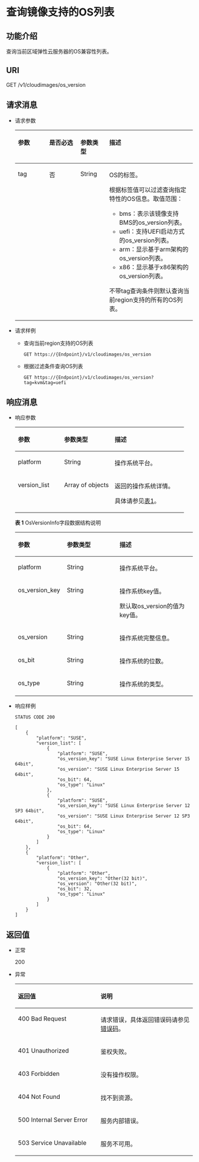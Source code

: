 # 查询镜像支持的OS列表<a name="ZH-CN_TOPIC_0165822629"></a>

## 功能介绍<a name="section1194520316464"></a>

查询当前区域弹性云服务器的OS兼容性列表。

## URI<a name="section1594513117469"></a>

GET /v1/cloudimages/os\_version

## 请求消息<a name="section1394517316467"></a>

-   请求参数

    <a name="table1996117311464"></a>
    <table><thead align="left"><tr id="row230533204615"><th class="cellrowborder" valign="top" width="17.581758175817583%" id="mcps1.1.5.1.1"><p id="p13051332144610"><a name="p13051332144610"></a><a name="p13051332144610"></a>参数</p>
    </th>
    <th class="cellrowborder" valign="top" width="17.55175517551755%" id="mcps1.1.5.1.2"><p id="p1630520329462"><a name="p1630520329462"></a><a name="p1630520329462"></a>是否必选</p>
    </th>
    <th class="cellrowborder" valign="top" width="16.21162116211621%" id="mcps1.1.5.1.3"><p id="p5305332184616"><a name="p5305332184616"></a><a name="p5305332184616"></a>参数类型</p>
    </th>
    <th class="cellrowborder" valign="top" width="48.65486548654865%" id="mcps1.1.5.1.4"><p id="p73056327467"><a name="p73056327467"></a><a name="p73056327467"></a>描述</p>
    </th>
    </tr>
    </thead>
    <tbody><tr id="row430593218463"><td class="cellrowborder" valign="top" width="17.581758175817583%" headers="mcps1.1.5.1.1 "><p id="p330543210463"><a name="p330543210463"></a><a name="p330543210463"></a>tag</p>
    </td>
    <td class="cellrowborder" valign="top" width="17.55175517551755%" headers="mcps1.1.5.1.2 "><p id="p1630553264617"><a name="p1630553264617"></a><a name="p1630553264617"></a>否</p>
    </td>
    <td class="cellrowborder" valign="top" width="16.21162116211621%" headers="mcps1.1.5.1.3 "><p id="p3305932144610"><a name="p3305932144610"></a><a name="p3305932144610"></a>String</p>
    </td>
    <td class="cellrowborder" valign="top" width="48.65486548654865%" headers="mcps1.1.5.1.4 "><p id="p1551018218225"><a name="p1551018218225"></a><a name="p1551018218225"></a>OS的标签。</p>
    <p id="p182211042174911"><a name="p182211042174911"></a><a name="p182211042174911"></a>根据标签值可以过滤查询指定特性的OS信息。取值范围：</p>
    <a name="ul16150991759"></a><a name="ul16150991759"></a><ul id="ul16150991759"><li>bms：表示该镜像支持BMS的os_version列表。</li><li>uefi：支持UEFI启动方式的os_version列表。</li><li>arm：显示基于arm架构的os_version列表。</li><li>x86：显示基于x86架构的os_version列表。</li></ul>
    <p id="p16960182312504"><a name="p16960182312504"></a><a name="p16960182312504"></a>不带tag查询条件则默认查询当前region支持的所有的OS列表。</p>
    </td>
    </tr>
    </tbody>
    </table>


-   请求样例
    -   查询当前region支持的OS列表

        ```
        GET https://{Endpoint}/v1/cloudimages/os_version
        ```

    -   根据过滤条件查询OS列表

        ```
        GET https://{Endpoint}/v1/cloudimages/os_version?tag=kvm&tag=uefi
        ```



## 响应消息<a name="section639632154617"></a>

-   响应参数

    <a name="table139163294618"></a>
    <table><thead align="left"><tr id="row103054322469"><th class="cellrowborder" valign="top" width="27.32%" id="mcps1.1.4.1.1"><p id="p43051732184618"><a name="p43051732184618"></a><a name="p43051732184618"></a>参数</p>
    </th>
    <th class="cellrowborder" valign="top" width="29.9%" id="mcps1.1.4.1.2"><p id="p113051332184618"><a name="p113051332184618"></a><a name="p113051332184618"></a>参数类型</p>
    </th>
    <th class="cellrowborder" valign="top" width="42.78%" id="mcps1.1.4.1.3"><p id="p23051732124619"><a name="p23051732124619"></a><a name="p23051732124619"></a>描述</p>
    </th>
    </tr>
    </thead>
    <tbody><tr id="row83051832144620"><td class="cellrowborder" valign="top" width="27.32%" headers="mcps1.1.4.1.1 "><p id="p730511328463"><a name="p730511328463"></a><a name="p730511328463"></a>platform</p>
    </td>
    <td class="cellrowborder" valign="top" width="29.9%" headers="mcps1.1.4.1.2 "><p id="p15305163211465"><a name="p15305163211465"></a><a name="p15305163211465"></a>String</p>
    </td>
    <td class="cellrowborder" valign="top" width="42.78%" headers="mcps1.1.4.1.3 "><p id="p130583216466"><a name="p130583216466"></a><a name="p130583216466"></a>操作系统平台。</p>
    </td>
    </tr>
    <tr id="row1978151914556"><td class="cellrowborder" valign="top" width="27.32%" headers="mcps1.1.4.1.1 "><p id="p878371917557"><a name="p878371917557"></a><a name="p878371917557"></a>version_list</p>
    </td>
    <td class="cellrowborder" valign="top" width="29.9%" headers="mcps1.1.4.1.2 "><p id="p1978351917555"><a name="p1978351917555"></a><a name="p1978351917555"></a>Array of objects</p>
    </td>
    <td class="cellrowborder" valign="top" width="42.78%" headers="mcps1.1.4.1.3 "><p id="p16783519185519"><a name="p16783519185519"></a><a name="p16783519185519"></a>返回的操作系统详情。</p>
    <p id="p679414231862"><a name="p679414231862"></a><a name="p679414231862"></a>具体请参见<a href="#table97141914183119">表1</a>。</p>
    </td>
    </tr>
    </tbody>
    </table>

    **表 1**  OsVersionInfo字段数据结构说明

    <a name="table97141914183119"></a>
    <table><thead align="left"><tr id="row371491433115"><th class="cellrowborder" valign="top" width="27.52%" id="mcps1.2.4.1.1"><p id="p7714121416317"><a name="p7714121416317"></a><a name="p7714121416317"></a>参数</p>
    </th>
    <th class="cellrowborder" valign="top" width="29.65%" id="mcps1.2.4.1.2"><p id="p1871471417315"><a name="p1871471417315"></a><a name="p1871471417315"></a>参数类型</p>
    </th>
    <th class="cellrowborder" valign="top" width="42.83%" id="mcps1.2.4.1.3"><p id="p16714171416314"><a name="p16714171416314"></a><a name="p16714171416314"></a>描述</p>
    </th>
    </tr>
    </thead>
    <tbody><tr id="row571511417314"><td class="cellrowborder" valign="top" width="27.52%" headers="mcps1.2.4.1.1 "><p id="p77431241133115"><a name="p77431241133115"></a><a name="p77431241133115"></a>platform</p>
    </td>
    <td class="cellrowborder" valign="top" width="29.65%" headers="mcps1.2.4.1.2 "><p id="p671512144311"><a name="p671512144311"></a><a name="p671512144311"></a>String</p>
    </td>
    <td class="cellrowborder" valign="top" width="42.83%" headers="mcps1.2.4.1.3 "><p id="p4715171483115"><a name="p4715171483115"></a><a name="p4715171483115"></a>操作系统平台。</p>
    </td>
    </tr>
    <tr id="row7715161414314"><td class="cellrowborder" valign="top" width="27.52%" headers="mcps1.2.4.1.1 "><p id="p14541946123115"><a name="p14541946123115"></a><a name="p14541946123115"></a>os_version_key</p>
    </td>
    <td class="cellrowborder" valign="top" width="29.65%" headers="mcps1.2.4.1.2 "><p id="p8715121423115"><a name="p8715121423115"></a><a name="p8715121423115"></a>String</p>
    </td>
    <td class="cellrowborder" valign="top" width="42.83%" headers="mcps1.2.4.1.3 "><p id="p197151314193110"><a name="p197151314193110"></a><a name="p197151314193110"></a>操作系统key值。</p>
    <p id="p330115135145"><a name="p330115135145"></a><a name="p330115135145"></a>默认取os_version的值为key值。</p>
    </td>
    </tr>
    <tr id="row19481135011317"><td class="cellrowborder" valign="top" width="27.52%" headers="mcps1.2.4.1.1 "><p id="p1848105013120"><a name="p1848105013120"></a><a name="p1848105013120"></a>os_version</p>
    </td>
    <td class="cellrowborder" valign="top" width="29.65%" headers="mcps1.2.4.1.2 "><p id="p94821750163117"><a name="p94821750163117"></a><a name="p94821750163117"></a>String</p>
    </td>
    <td class="cellrowborder" valign="top" width="42.83%" headers="mcps1.2.4.1.3 "><p id="p548265033117"><a name="p548265033117"></a><a name="p548265033117"></a>操作系统完整信息。</p>
    </td>
    </tr>
    <tr id="row12801195211316"><td class="cellrowborder" valign="top" width="27.52%" headers="mcps1.2.4.1.1 "><p id="p16801152113116"><a name="p16801152113116"></a><a name="p16801152113116"></a>os_bit</p>
    </td>
    <td class="cellrowborder" valign="top" width="29.65%" headers="mcps1.2.4.1.2 "><p id="p108011852183117"><a name="p108011852183117"></a><a name="p108011852183117"></a>String</p>
    </td>
    <td class="cellrowborder" valign="top" width="42.83%" headers="mcps1.2.4.1.3 "><p id="p118017521317"><a name="p118017521317"></a><a name="p118017521317"></a>操作系统的位数。</p>
    </td>
    </tr>
    <tr id="row946331133218"><td class="cellrowborder" valign="top" width="27.52%" headers="mcps1.2.4.1.1 "><p id="p34631215325"><a name="p34631215325"></a><a name="p34631215325"></a>os_type</p>
    </td>
    <td class="cellrowborder" valign="top" width="29.65%" headers="mcps1.2.4.1.2 "><p id="p1463161193211"><a name="p1463161193211"></a><a name="p1463161193211"></a>String</p>
    </td>
    <td class="cellrowborder" valign="top" width="42.83%" headers="mcps1.2.4.1.3 "><p id="p34639123211"><a name="p34639123211"></a><a name="p34639123211"></a>操作系统的类型。</p>
    </td>
    </tr>
    </tbody>
    </table>


-   响应样例

    ```
    STATUS CODE 200
    ```

    ```
    [
        {
            "platform": "SUSE",
            "version_list": [
                {
                    "platform": "SUSE",
                    "os_version_key": "SUSE Linux Enterprise Server 15 64bit",
                    "os_version": "SUSE Linux Enterprise Server 15 64bit",
                    "os_bit": 64,
                    "os_type": "Linux"
                },
                {
                    "platform": "SUSE",
                    "os_version_key": "SUSE Linux Enterprise Server 12 SP3 64bit",
                    "os_version": "SUSE Linux Enterprise Server 12 SP3 64bit",
                    "os_bit": 64,
                    "os_type": "Linux"
                }
            ]
        },
        {
            "platform": "Other",
            "version_list": [
                {
                    "platform": "Other",
                    "os_version_key": "Other(32 bit)",
                    "os_version": "Other(32 bit)",
                    "os_bit": 32,
                    "os_type": "Linux"
                }
            ]
        }
    ]
    ```


## 返回值<a name="section539103214611"></a>

-   正常

    200

-   异常

    <a name="table53911327463"></a>
    <table><thead align="left"><tr id="row11305143214468"><th class="cellrowborder" valign="top" width="46.46%" id="mcps1.1.3.1.1"><p id="p63051132164612"><a name="p63051132164612"></a><a name="p63051132164612"></a>返回值</p>
    </th>
    <th class="cellrowborder" valign="top" width="53.54%" id="mcps1.1.3.1.2"><p id="p133051932194617"><a name="p133051932194617"></a><a name="p133051932194617"></a>说明</p>
    </th>
    </tr>
    </thead>
    <tbody><tr id="row11305133204615"><td class="cellrowborder" valign="top" width="46.46%" headers="mcps1.1.3.1.1 "><p id="p13305143220466"><a name="p13305143220466"></a><a name="p13305143220466"></a>400 Bad Request</p>
    </td>
    <td class="cellrowborder" valign="top" width="53.54%" headers="mcps1.1.3.1.2 "><p id="p17305203244617"><a name="p17305203244617"></a><a name="p17305203244617"></a>请求错误，具体返回错误码请参见<a href="错误码.md">错误码</a>。</p>
    </td>
    </tr>
    <tr id="row1130593211466"><td class="cellrowborder" valign="top" width="46.46%" headers="mcps1.1.3.1.1 "><p id="p16305183274616"><a name="p16305183274616"></a><a name="p16305183274616"></a>401 Unauthorized</p>
    </td>
    <td class="cellrowborder" valign="top" width="53.54%" headers="mcps1.1.3.1.2 "><p id="p19305532164619"><a name="p19305532164619"></a><a name="p19305532164619"></a>鉴权失败。</p>
    </td>
    </tr>
    <tr id="row43051832104610"><td class="cellrowborder" valign="top" width="46.46%" headers="mcps1.1.3.1.1 "><p id="p113057325469"><a name="p113057325469"></a><a name="p113057325469"></a>403 Forbidden</p>
    </td>
    <td class="cellrowborder" valign="top" width="53.54%" headers="mcps1.1.3.1.2 "><p id="p12305153214469"><a name="p12305153214469"></a><a name="p12305153214469"></a>没有操作权限。</p>
    </td>
    </tr>
    <tr id="row23051532194620"><td class="cellrowborder" valign="top" width="46.46%" headers="mcps1.1.3.1.1 "><p id="p1230553210462"><a name="p1230553210462"></a><a name="p1230553210462"></a>404 Not Found</p>
    </td>
    <td class="cellrowborder" valign="top" width="53.54%" headers="mcps1.1.3.1.2 "><p id="p9305432184614"><a name="p9305432184614"></a><a name="p9305432184614"></a>找不到资源。</p>
    </td>
    </tr>
    <tr id="row1305132104618"><td class="cellrowborder" valign="top" width="46.46%" headers="mcps1.1.3.1.1 "><p id="p183056324469"><a name="p183056324469"></a><a name="p183056324469"></a>500 Internal Server Error</p>
    </td>
    <td class="cellrowborder" valign="top" width="53.54%" headers="mcps1.1.3.1.2 "><p id="p730533294620"><a name="p730533294620"></a><a name="p730533294620"></a>服务内部错误。</p>
    </td>
    </tr>
    <tr id="row1730513326464"><td class="cellrowborder" valign="top" width="46.46%" headers="mcps1.1.3.1.1 "><p id="p6305153284615"><a name="p6305153284615"></a><a name="p6305153284615"></a>503 Service Unavailable</p>
    </td>
    <td class="cellrowborder" valign="top" width="53.54%" headers="mcps1.1.3.1.2 "><p id="p6305133284616"><a name="p6305133284616"></a><a name="p6305133284616"></a>服务不可用。</p>
    </td>
    </tr>
    </tbody>
    </table>


